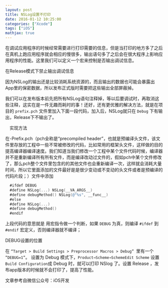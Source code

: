 ```yaml
---
layout: post
title: NSLog设置不打印
date: 2016-01-12 10:25:00
categories: ["Xcode"]
tags: ["iOS"]
mathjax: true
---
```


在调试应用程序的时候经常需要进行打印需要的信息，但是当打印的地方多了之后在真机上跑应用程序就会相应的慢很多，输出语句多了之后会在很大程序上影响应用程序的性能。这里我们可以定义一个宏来控制是否输出调试信息。

在Release模式下禁止输出调试信息

因为NSLog的输出还是比较消耗系统资源的，而且输出的数据也可能会暴露出App里的保密数据，所以发布正式版时需要把这些输出全部屏蔽掉。

我们可以在发布版本前先把所有NSLog语句注释掉，等以后要调试时，再取消这些注释，这实在是一件无趣而耗时的事！还好，还有更优雅的解决方法，就是在项目的 `prefix.pch` 文件里加入下面一段代码，加入后，NSLog就只在 `Debug` 下有输出，Release下不输出了。

　实现方法

在-Prefix.pch（pch全称是“precompiled header”，也就是预编译头文件，该文件里存放的工程中一些不常被修改的代码，比如常用的框架头文件，这样做的目的提高编译器编译速度。我们知道当我们修改一个工程中某个文件代码时候，编译器并不是重新编译所有所有文件，而是编译改动过文件的，假如pch中某个文件修改了，那么pch整个文件里包含的的其他文件也会重新编译一次，这样就会消耗大量时间，所以它里面添加的文件最好是是很少变动或不变动的头文件或者是预编译的代码片段；）文件中添加

```objectivec
  #ifdef DEBUG
  #define NSLog(...) NSLog(__VA_ARGS__)
  #define debugMethod() NSLog(@"%s", __func__)
  #else
  #define NSLog(...)
  #define debugMethod()
  #endif
```

上段代码的意思就是 用宏指令做一个判断，如果 `DEBUG` 为真，则编译 `#ifdef` 到 `#endif` 宏定义，否则编译器就不编译；

DEBUG设置的位置

在 
`“Target > Build Settings > Preprocessor Macros > Debug” `里有一个
`”DEBUG=1”`。
设置为 Debug 模式下，`Product→Scheme→SchemeEdit Scheme` 设置 `Build Configuration`成 Debug 时，就可以打印 NSlog 了。设置 Release ，发布app版本的时候就不会打印了，提高了性能。

 

 

 

 

文章参考自微信公众号：iOS开发

　　